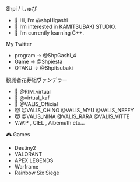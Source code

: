 Shpi / しゅぴ
- 👋 Hi, I’m @shpHigashi
- 👀 I’m interested in KAMITSUBAKI STUDIO.
- 🌱 I’m currently learning C++.

 My Twitter
- program -> @ShpGashi_4
- Game -> @Shpiesta
- OTAKU -> @Shpitsubaki

 観測者花芽組ヴァンデラー
- 💙 @RIM_virtual
- 💖 @virtual_kaf
- 🎪 @VALIS_Official
- 🐱 @VALIS_CHINO @VALIS_MYU @VALIS_NEFFY
- 😻 @VALIS_NINA @VALIS_RARA @VALIS_VITTE
- V.W.P , CIEL , Albemuth  etc...

 🎮 Games
- Destiny2
- VALORANT
- APEX LEGENDS
- Warframe
- Rainbow Six Siege

<!---
shpHigashi/shpHigashi is a ✨ special ✨ repository because its `README.md` (this file) appears on your GitHub profile.
You can click the Preview link to take a look at your changes.
--->
